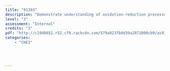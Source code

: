 ```yaml
---
title: "91393"
description: "Demonstrate understanding of oxidation-reduction processes"
level: "3"
assessment: "Internal"
credits: "3"
pdf: "http://c1940652.r52.cf0.rackcdn.com/579a923fb8d39a2071000cb9/as91393.pdf"
categories:
    - "CHE3"
    
    
    
    
---
```

